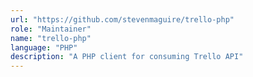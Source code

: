 ```yaml
---
url: "https://github.com/stevenmaguire/trello-php"
role: "Maintainer"
name: "trello-php"
language: "PHP"
description: "A PHP client for consuming Trello API"
---
```

